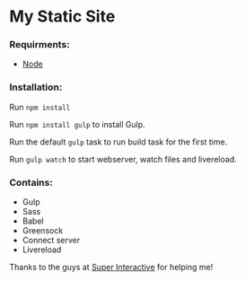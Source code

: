# My Static Site

### Requirments:

- [Node](https://nodejs.org/)

### Installation:

Run `npm install`

Run `npm install gulp` to install Gulp.

Run the default `gulp` task to run build task for the first time.

Run `gulp watch` to start webserver, watch files and livereload.

### Contains:

- Gulp
- Sass
- Babel
- Greensock
- Connect server
- Livereload

Thanks to the guys at [Super Interactive](https://github.com/superinteractive) for helping me!
